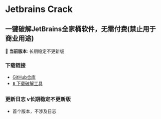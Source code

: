 # Jetbrains Crack

## 一键破解JetBrains全家桶软件，无需付费(禁止用于商业用途)

🚀 **当前版本**: 长期稳定不更新版

### 下载链接

- [GitHub仓库](https://github.com/dongzheyu/jetbrains-Crack)
- [⬇️ 下载破解工具](https://github.com/dongzheyu/Jetbrains-Crack/releases/download/1/jatbrains.crack.zip)

### 更新日志 v长期稳定不更新版

- 首个版本，不涉及日志